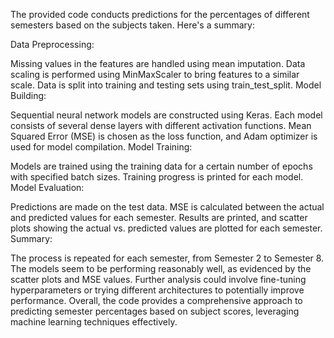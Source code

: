 The provided code conducts predictions for the percentages of different semesters based on the subjects taken. Here's a summary:

Data Preprocessing:

Missing values in the features are handled using mean imputation.
Data scaling is performed using MinMaxScaler to bring features to a similar scale.
Data is split into training and testing sets using train_test_split.
Model Building:

Sequential neural network models are constructed using Keras.
Each model consists of several dense layers with different activation functions.
Mean Squared Error (MSE) is chosen as the loss function, and Adam optimizer is used for model compilation.
Model Training:

Models are trained using the training data for a certain number of epochs with specified batch sizes.
Training progress is printed for each model.
Model Evaluation:

Predictions are made on the test data.
MSE is calculated between the actual and predicted values for each semester.
Results are printed, and scatter plots showing the actual vs. predicted values are plotted for each semester.
Summary:

The process is repeated for each semester, from Semester 2 to Semester 8.
The models seem to be performing reasonably well, as evidenced by the scatter plots and MSE values.
Further analysis could involve fine-tuning hyperparameters or trying different architectures to potentially improve performance.
Overall, the code provides a comprehensive approach to predicting semester percentages based on subject scores, leveraging machine learning techniques effectively.
